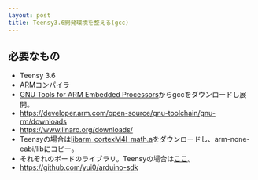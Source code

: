 ```yaml
---
layout: post
title: Teensy3.6開発環境を整える(gcc)
---
```


## 必要なもの

- Teensy 3.6
- ARMコンパイラ
 - [GNU Tools for ARM Embedded Processors](https://developer.arm.com/open-source/gnu-toolchain)からgccをダウンロードし展開。
  - https://developer.arm.com/open-source/gnu-toolchain/gnu-rm/downloads
  - https://www.linaro.org/downloads/
 - Teensyの場合は[libarm_cortexM4l_math.a](https://github.com/ARM-software/CMSIS_5/tree/develop/CMSIS/Lib/GCC)をダウンロードし、arm-none-eabi/libにコピー。
 - それぞれのボードのライブラリ。Teensyの場合は[ここ](https://github.com/PaulStoffregen/cores/tree/master/teensy3)。
 - https://github.com/yui0/arduino-sdk
